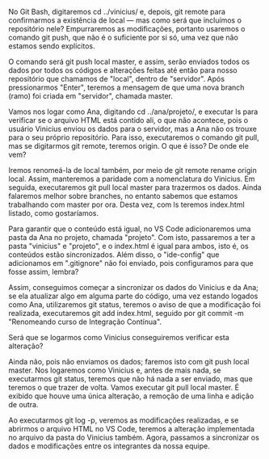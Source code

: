 No Git Bash, digitaremos cd ../vinicius/ e, depois, git remote para confirmarmos a existência de local — mas como será que incluímos o repositório nele? Empurraremos as modificações, portanto usaremos o comando git push, que não é o suficiente por si só, uma vez que não estamos sendo explícitos.

O comando será git push local master, e assim, serão enviados todos os dados por todos os códigos e alterações feitas até então para nosso repositório que chamamos de "local", dentro de "servidor". Após pressionarmos "Enter", teremos a mensagem de que uma nova branch (ramo) foi criada em "servidor", chamada master.

Vamos nos logar como Ana, digitando cd ../ana/projeto/, e executar ls para verificar se o arquivo HTML está contido ali, o que não acontece, pois o usuário Vinicius enviou os dados para o servidor, mas a Ana não os trouxe para o seu próprio repositório. Para isso, executaremos o comando git pull, mas se digitarmos git remote, teremos origin. O que é isso? De onde ele vem?

Iremos renomeá-la de local também, por meio de git remote rename origin local. Assim, manteremos a paridade com a nomenclatura do Vinicius. Em seguida, executaremos git pull local master para trazermos os dados. Ainda falaremos melhor sobre branches, no entanto sabemos que estamos trabalhando com master por ora. Desta vez, com ls teremos index.html listado, como gostaríamos.

Para garantir que o conteúdo está igual, no VS Code adicionaremos uma pasta da Ana no projeto, chamada "projeto". Com isto, passaremos a ter a pasta "vinicius" e "projeto", e o index.html é igual para ambos, isto é, os conteúdos estão sincronizados. Além disso, o "ide-config" que adicionamos em ".gitignore" não foi enviado, pois configuramos para que fosse assim, lembra?

Assim, conseguimos começar a sincronizar os dados do Vinicius e da Ana; se ela atualizar algo em alguma parte do código, uma vez estando logados como Ana, utilizaremos git status, teremos o aviso de que a modificação foi realizada, executaremos git add index.html, seguido por git commit -m "Renomeando curso de Integração Contínua".

Será que se logarmos como Vinicius conseguiremos verificar esta alteração?

Ainda não, pois não enviamos os dados; faremos isto com git push local master. Nos logaremos como Vinicius e, antes de mais nada, se executarmos git status, teremos que não há nada a ser enviado, mas que teremos o que trazer de volta. Vamos executar git pull local master. É exibido que houve uma única alteração, a remoção de uma linha e adição de outra.

Ao executarmos git log -p, veremos as modificações realizadas, e se abrirmos o arquivo HTML no VS Code, teremos a alteração implementada no arquivo da pasta do Vinicius também. Agora, passamos a sincronizar os dados e modificações entre os integrantes da nossa equipe.